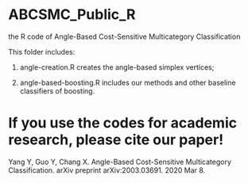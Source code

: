 # ABCSMC_Public_R
the R code of Angle-Based Cost-Sensitive Multicategory Classification

This folder includes:

1. angle-creation.R creates the angle-based simplex vertices;

2. angle-based-boosting.R includes our methods and other baseline classifiers of boosting.

# If you use the codes for academic research, please cite our paper!
Yang Y, Guo Y, Chang X. Angle-Based Cost-Sensitive Multicategory Classification. arXiv preprint arXiv:2003.03691. 2020 Mar 8.
